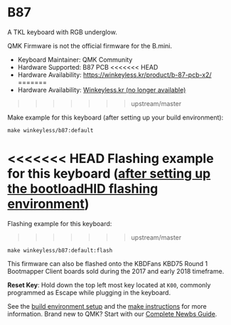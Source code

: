 # B87

A TKL keyboard with RGB underglow. 

QMK Firmware is not the official firmware for the B.mini. 

* Keyboard Maintainer: QMK Community
* Hardware Supported: B87 PCB
<<<<<<< HEAD
* Hardware Availability: <https://winkeyless.kr/product/b-87-pcb-x2/>
=======
* Hardware Availability: [Winkeyless.kr (no longer available)](https://winkeyless.kr/product/b-87-pcb-x2/)
>>>>>>> upstream/master

Make example for this keyboard (after setting up your build environment):

    make winkeyless/b87:default

<<<<<<< HEAD
Flashing example for this keyboard ([after setting up the bootloadHID flashing environment](https://docs.qmk.fm/#/flashing_bootloadhid))
=======
Flashing example for this keyboard:
>>>>>>> upstream/master

    make winkeyless/b87:default:flash

This firmware can also be flashed onto the KBDFans KBD75 Round 1 Bootmapper Client boards sold during the 2017 and early 2018 timeframe. 

**Reset Key**: Hold down the top left most key located at `K00`, commonly programmed as Escape while plugging in the keyboard.

See the [build environment setup](https://docs.qmk.fm/#/getting_started_build_tools) and the [make instructions](https://docs.qmk.fm/#/getting_started_make_guide) for more information. Brand new to QMK? Start with our [Complete Newbs Guide](https://docs.qmk.fm/#/newbs).
